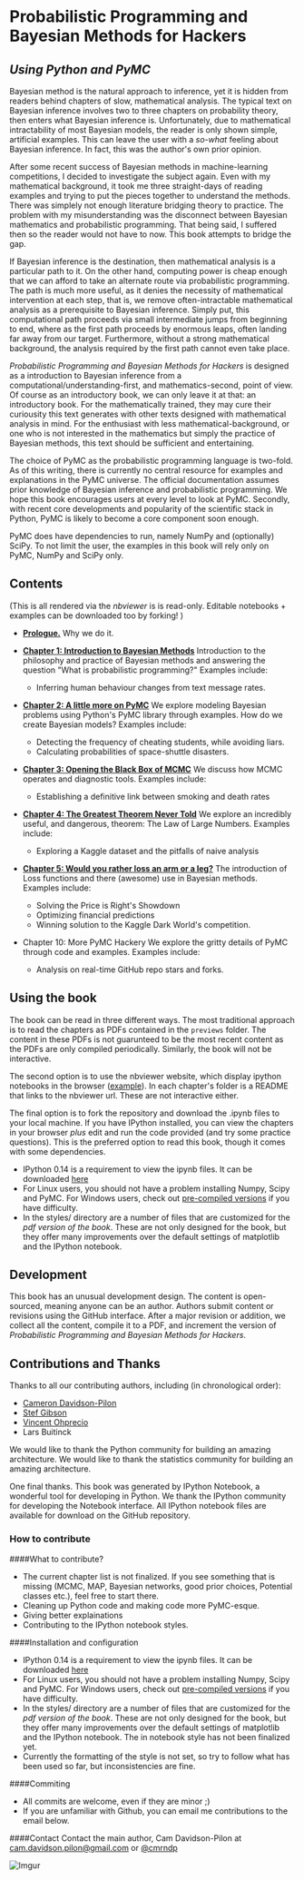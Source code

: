 Probabilistic Programming and Bayesian Methods for Hackers
========
## *Using Python and PyMC*


Bayesian method is the natural approach to inference, yet it is hidden from readers behind chapters of slow, mathematical analysis. The typical text on Bayesian inference involves two to three chapters on probability theory, then enters what Bayesian inference is. Unfortunately, due to mathematical intractability of most Bayesian models, the reader is only shown simple, artificial examples. This can leave the user with a *so-what* feeling about Bayesian inference. In fact, this was the author's own prior opinion.

After some recent success of Bayesian methods in machine-learning competitions, I decided to investigate the subject again. Even with my mathematical background, it took me three straight-days of reading examples and trying to put the pieces together to understand the methods. There was simplely not enough literature bridging theory to practice. The problem with my misunderstanding was the disconnect between Bayesian mathematics and probabilistic programming. That being said, I suffered then so the reader would not have to now. This book attempts to bridge the gap.

If Bayesian inference is the destination, then mathematical analysis is a particular path to it. On the other hand, computing power is cheap enough that we can afford to take an alternate route via probabilistic programming. The path is much more useful, as it denies the necessity of mathematical intervention at each step, that is, we remove often-intractable mathematical analysis as a prerequisite to Bayesian inference. Simply put, this computational path proceeds via small intermediate jumps from beginning to end, where as the first path proceeds by enormous leaps, often landing far away from our target. Furthermore, without a strong mathematical background, the analysis required by the first path cannot even take place.

*Probabilistic Programming and Bayesian Methods for Hackers* is designed as a introduction to Bayesian inference from a computational/understanding-first, and mathematics-second, point of view. Of course as an introductory book, we can only leave it at that: an introductory book. For the mathematically trained, they may cure their curiousity this text generates with other texts designed with mathematical analysis in mind. For the enthusiast with less mathematical-background, or one who is not interested in the mathematics but simply the practice of Bayesian methods, this text should be sufficient and entertaining.

The choice of PyMC as the probabilistic programming language is two-fold. As of this writing, there is currently no central resource for examples and explanations in the PyMC universe. The official documentation assumes prior knowledge of Bayesian inference and probabilistic programming. We hope this book encourages users at every level to look at PyMC. Secondly, with recent core developments and popularity of the scientific stack in Python, PyMC is likely to become a core component soon enough.

PyMC does have dependencies to run, namely NumPy and (optionally) SciPy. To not limit the user, the examples in this book will rely only on PyMC, NumPy and SciPy only.


Contents
------

(This is all rendered via the *nbviewer* is is read-only. Editable notebooks + examples can be downloaded too by forking! )


* [**Prologue.**](http://nbviewer.ipython.org/urls/raw.github.com/CamDavidsonPilon/Probabilistic-Programming-and-Bayesian-Methods-for-Hackers/master/Prologue/Prologue.ipynb) Why we do it.

* [**Chapter 1: Introduction to Bayesian Methods**](http://nbviewer.ipython.org/urls/raw.github.com/CamDavidsonPilon/Probabilistic-Programming-and-Bayesian-Methods-for-Hackers/master/Chapter1_Introduction/Chapter1_Introduction.ipynb)
    Introduction to the philosophy and practice of Bayesian methods and answering the question "What is probabilistic programming?" Examples include:
    - Inferring human behaviour changes from text message rates.
    
* [**Chapter 2: A little more on PyMC**](http://nbviewer.ipython.org/urls/raw.github.com/CamDavidsonPilon/Probabilistic-Programming-and-Bayesian-Methods-for-Hackers/master/Chapter2_MorePyMC/MorePyMC.ipynb)
    We explore modeling Bayesian problems using Python's PyMC library through examples. How do we create Bayesian models? Examples include:
    - Detecting the frequency of cheating students, while avoiding liars.
    - Calculating probabilities of space-shuttle disasters.
    
* [**Chapter 3: Opening the Black Box of MCMC**](http://nbviewer.ipython.org/urls/raw.github.com/CamDavidsonPilon/Probabilistic-Programming-and-Bayesian-Methods-for-Hackers/master/Chapter3_MCMC/IntroMCMC.ipynb)
    We discuss how MCMC operates and diagnostic tools. Examples include:
    - Establishing a definitive link between smoking and death rates
    
* [**Chapter 4: The Greatest Theorem Never Told**](http://nbviewer.ipython.org/urls/raw.github.com/CamDavidsonPilon/Probabilistic-Programming-and-Bayesian-Methods-for-Hackers/master/Chapter4_TheGreatestTheoremNeverTold/LawOfLargeNumbers.ipynb)
    We explore an incredibly useful, and dangerous, theorem: The Law of Large Numbers. Examples include:
    - Exploring a Kaggle dataset and the pitfalls of naive analysis
    
* [**Chapter 5: Would you rather loss an arm or a leg?**](http://nbviewer.ipython.org/urls/raw.github.com/CamDavidsonPilon/Probabilistic-Programming-and-Bayesian-Methods-for-Hackers/master/Chapter5_/LossFunctions.ipynb)
    The introduction of Loss functions and there (awesome) use in Bayesian methods.  Examples include:
    - Solving the Price is Right's Showdown
    - Optimizing financial predictions
    - Winning solution to the Kaggle Dark World's competition.
    
* Chapter 10: More PyMC Hackery
    We explore the gritty details of PyMC through code and examples. Examples include:
    -  Analysis on real-time GitHub repo stars and forks.


Using the book
-------

The book can be read in three different ways. The most traditional approach is to read the chapters as PDFs contained in the `previews` folder. The content
in these PDFs is not guarunteed to be the most recent content as the PDFs are only compiled periodically. Similarly, the book will not be
interactive.

The second option is to use the nbviewer website, which display ipython notebooks in the browser ([example](http://nbviewer.ipython.org/urls/raw.github.com/CamDavidsonPilon/Probabilistic-Programming-and-Bayesian-Methods-for-Hackers/master/Chapter1_Introduction/Chapter1_Introduction.ipynb)).
In each chapter's folder is a README that links to the nbviewer url. These are not interactive either.
 
The final option is to fork the repository and download the .ipynb files to your local machine. If you have IPython installed, you can view the 
chapters in your browser *plus* edit and run the code provided (and try some practice questions). This is the preferred option to read
this book, though it comes with some dependencies. 
 
-  IPython 0.14 is a requirement to view the ipynb files. It can be downloaded [here](http://ipython.org/ipython-doc/dev/install/index.html)
-  For Linux users, you should not have a problem installing Numpy, Scipy and PyMC. For Windows users, check out [pre-compiled versions](http://www.lfd.uci.edu/~gohlke/pythonlibs/) if you have difficulty. 
-  In the styles/ directory are a number of files that are customized for the *pdf version of the book*. 
These are not only designed for the book, but they offer many improvements over the 
default settings of matplotlib and the IPython notebook.
 

Development
------

This book has an unusual development design. The content is open-sourced, meaning anyone can be an author. 
Authors submit content or revisions using the GitHub interface. After a major revision or addition, we collect all the content, compile it to a 
PDF, and increment the version of *Probabilistic Programming and Bayesian Methods for Hackers*. 


Contributions and Thanks
-----


Thanks to all our contributing authors, including (in chronological order):
-  [Cameron Davidson-Pilon](http://www.camdp.com)
-  [Stef Gibson](http://stefgibson.com)
-  [Vincent Ohprecio](http://bigsnarf.wordpress.com/)
-  Lars Buitinck
 


We would like to thank the Python community for building an amazing architecture. We would like to thank the 
statistics community for building an amazing architecture. 

One final thanks. This book was generated by IPython Notebook, a wonderful tool for developing in Python. We thank the IPython 
community for developing the Notebook interface. All IPython notebook files are available for download on the GitHub repository. 



### How to contribute

####What to contribute?

-  The current chapter list is not finalized. If you see something that is missing (MCMC, MAP, Bayesian networks, good prior choices, Potential classes etc.),
feel free to start there. 
-  Cleaning up Python code and making code more PyMC-esque.
-  Giving better explainations
-  Contributing to the IPython notebook styles.


####Installation and configuration

-  IPython 0.14 is a requirement to view the ipynb files. It can be downloaded [here](http://ipython.org/ipython-doc/dev/install/index.html)
-  For Linux users, you should not have a problem installing Numpy, Scipy and PyMC. For Windows users, check out [pre-compiled versions](http://www.lfd.uci.edu/~gohlke/pythonlibs/) if you have difficulty. 
-  In the styles/ directory are a number of files that are customized for the *pdf version of the book*. 
These are not only designed for the book, but they offer many improvements over the 
default settings of matplotlib and the IPython notebook. The in notebook style has not been finalized yet.
-  Currently the formatting of the style is not set, so try to follow what has been used so far, but inconsistencies are fine. 

####Commiting

-  All commits are welcome, even if they are minor ;)
-  If you are unfamiliar with Github, you can email me contributions to the email below.

####Contact
Contact the main author, Cam Davidson-Pilon at cam.davidson.pilon@gmail.com or [@cmrndp](https://twitter.com/cmrn_dp)


![Imgur](http://i.imgur.com/Zb79QZb.png)
